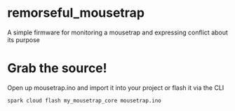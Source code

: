 remorseful_mousetrap
====================

A simple firmware for monitoring a mousetrap and expressing conflict about its purpose


Grab the source!
===============

Open up mousetrap.ino and import it into your project or flash it via the CLI

    spark cloud flash my_mousetrap_core mousetrap.ino




